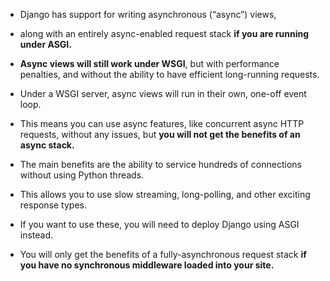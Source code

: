 

- Django has support for writing asynchronous (“async”) views, 
- along with an entirely async-enabled request stack **if you are running under ASGI.** 

- **Async views will still work under WSGI**, but with performance penalties, and without the ability to have efficient long-running requests.

- Under a WSGI server, async views will run in their own, one-off event loop. 

- This means you can use async features, like concurrent async HTTP requests, without any issues, but **you will not get the benefits of an async stack.**

- The main benefits are the ability to service hundreds of connections without using Python threads. 

- This allows you to use slow streaming, long-polling, and other exciting response types.

- If you want to use these, you will need to deploy Django using ASGI instead.

- You will only get the benefits of a fully-asynchronous request stack **if you have no synchronous middleware loaded into your site.**
